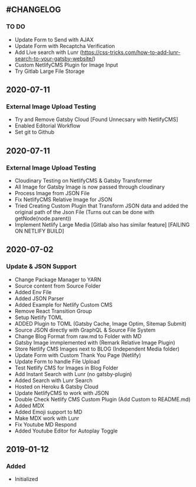 ## #CHANGELOG

### TO DO

- Update Form to Send with AJAX
- Update Form with Recaptcha Verification
- Add Live search with Lunr (https://css-tricks.com/how-to-add-lunr-search-to-your-gatsby-website/)
- Custom NetlifyCMS Plugin for Image Input
- Try Gitlab Large File Storage

## 2020-07-11

### External Image Upload Testing

- Try and Remove Gatsby Cloud [Found Unnecsary with NetlifyCMS]
- Enabled Editorial Workflow
- Set git to Github

## 2020-07-11

### External Image Upload Testing

- Cloudinary Testing on NetlifyCMS & Gatsby Transformer
- All Image for Gatsby Image is now passed through cloudinary 
- Process Image from JSON File
- Fix NetlifyCMS Relative Image for JSON
- Tried Creating Custom Plugin that Transform JSON data and added the original path of the Json File (Turns out can be done with getNode(node.parent))
- Implement Netlify Large Media  [Gitlab also has similar feature] [FAILING ON NETLIFY BUILD]

## 2020-07-02

### Update & JSON Support

- Change Package Manager to YARN
- Source content from Source Folder
- Added Env File
- Added JSON Parser
- Added Example for Netlify Custom CMS
- Remove React Transition Group
- Setup Netlify TOML
- ADDED Plugin to TOML (Gatsby Cache, Image Optim, Sitemap Submit)
- Source JSON directly with GraphQL & Source File System
- Change Blog Format from raw.md to Folder with MD
- Gatsby Image immplemented with (Remark Relative Image Plugin)
- Store Netlify CMS Images next to BLOG (Independent Media folder)
- Update Form with Custom Thank You Page (Netlify)
- Update Form to handle File Upload
- Test Netlify CMS for Images in Blog Folder
- Add Instant Search with Lunr (no gatsby-plugin)
- Added Search with Lunr Search
- Hosted on Heroku & Gatsby Cloud
- Update NetlifyCMS to work with JSON
- Double Check Netlify CMS Custom Plugin (Add Custom to README.md)
- Added MDX
- Added Emoji support to MD
- Make MDX work with Lunr
- Fix Youtube MD Respond
- Added Youtube Editor for Autoplay Toggle

## 2019-01-12

### Added

- Initialized
